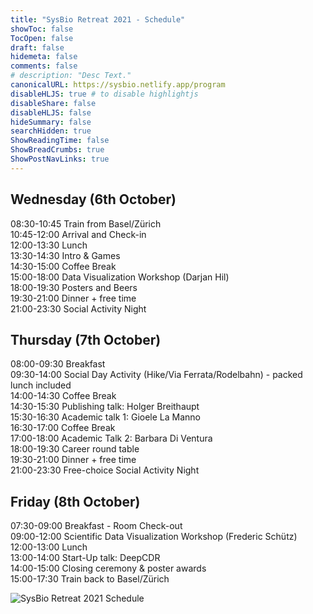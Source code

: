 ```yaml
---
title: "SysBio Retreat 2021 - Schedule"
showToc: false
TocOpen: false
draft: false
hidemeta: false
comments: false
# description: "Desc Text."
canonicalURL: https://sysbio.netlify.app/program
disableHLJS: true # to disable highlightjs
disableShare: false
disableHLJS: false
hideSummary: false
searchHidden: true
ShowReadingTime: false
ShowBreadCrumbs: true
ShowPostNavLinks: true
---
```


Wednesday (6th October) 
-----------------------
08:30-10:45  Train from Basel/Zürich  
10:45-12:00  Arrival and Check-in  
12:00-13:30  Lunch  
13:30-14:30  Intro & Games  
14:30-15:00  Coffee Break  
15:00-18:00  Data Visualization Workshop (Darjan Hil)  
18:00-19:30  Posters and Beers  
19:30-21:00  Dinner + free time  
21:00-23:30  Social Activity Night  

Thursday (7th October)  
----------------------
08:00-09:30  Breakfast  
09:30-14:00  Social Day Activity (Hike/Via Ferrata/Rodelbahn) - packed lunch included  
14:00-14:30  Coffee Break  
14:30-15:30  Publishing talk: Holger Breithaupt  
15:30-16:30  Academic talk 1: Gioele La Manno  
16:30-17:00  Coffee Break  
17:00-18:00  Academic Talk 2: Barbara Di Ventura  
18:00-19:30  Career round table  
19:30-21:00  Dinner + free time  
21:00-23:30  Free-choice Social Activity Night  

Friday (8th October)  
--------------------
07:30-09:00  Breakfast - Room Check-out  
09:00-12:00  Scientific Data Visualization Workshop (Frederic Schütz)  
12:00-13:00  Lunch  
13:00-14:00  Start-Up talk: DeepCDR  
14:00-15:00  Closing ceremony & poster awards  
15:00-17:30  Train back to Basel/Zürich  

![SysBio Retreat 2021 Schedule](images/SysBio2021_Program.png)

